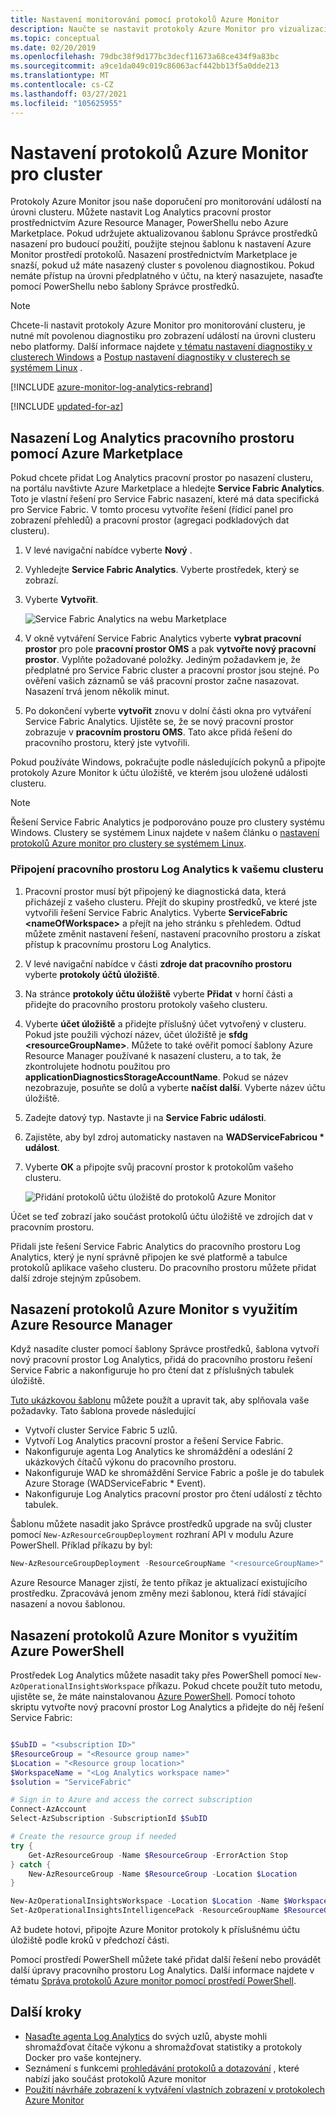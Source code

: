 ```yaml
---
title: Nastavení monitorování pomocí protokolů Azure Monitor
description: Naučte se nastavit protokoly Azure Monitor pro vizualizaci a analýzu událostí pro monitorování clusterů Azure Service Fabric.
ms.topic: conceptual
ms.date: 02/20/2019
ms.openlocfilehash: 79dbc38f9d177bc3decf11673a68ce434f9a83bc
ms.sourcegitcommit: a9ce1da049c019c86063acf442bb13f5a0dde213
ms.translationtype: MT
ms.contentlocale: cs-CZ
ms.lasthandoff: 03/27/2021
ms.locfileid: "105625955"
---
```

# <a name="set-up-azure-monitor-logs-for-a-cluster"></a>Nastavení protokolů Azure Monitor pro cluster

Protokoly Azure Monitor jsou naše doporučení pro monitorování událostí na úrovni clusteru. Můžete nastavit Log Analytics pracovní prostor prostřednictvím Azure Resource Manager, PowerShellu nebo Azure Marketplace. Pokud udržujete aktualizovanou šablonu Správce prostředků nasazení pro budoucí použití, použijte stejnou šablonu k nastavení Azure Monitor prostředí protokolů. Nasazení prostřednictvím Marketplace je snazší, pokud už máte nasazený cluster s povolenou diagnostikou. Pokud nemáte přístup na úrovni předplatného v účtu, na který nasazujete, nasaďte pomocí PowerShellu nebo šablony Správce prostředků.

> [!NOTE]
> Chcete-li nastavit protokoly Azure Monitor pro monitorování clusteru, je nutné mít povolenou diagnostiku pro zobrazení událostí na úrovni clusteru nebo platformy. Další informace najdete [v tématu nastavení diagnostiky v clusterech Windows](service-fabric-diagnostics-event-aggregation-wad.md) a [Postup nastavení diagnostiky v clusterech se systémem Linux](service-fabric-diagnostics-oms-syslog.md) .

[!INCLUDE [azure-monitor-log-analytics-rebrand](../../includes/azure-monitor-log-analytics-rebrand.md)]


[!INCLUDE [updated-for-az](../../includes/updated-for-az.md)]

## <a name="deploy-a-log-analytics-workspace-by-using-azure-marketplace"></a>Nasazení Log Analytics pracovního prostoru pomocí Azure Marketplace

Pokud chcete přidat Log Analytics pracovní prostor po nasazení clusteru, na portálu navštivte Azure Marketplace a hledejte **Service Fabric Analytics**. Toto je vlastní řešení pro Service Fabric nasazení, které má data specifická pro Service Fabric. V tomto procesu vytvoříte řešení (řídicí panel pro zobrazení přehledů) a pracovní prostor (agregaci podkladových dat clusteru).

1. V levé navigační nabídce vyberte **Nový** . 

2. Vyhledejte **Service Fabric Analytics**. Vyberte prostředek, který se zobrazí.

3. Vyberte **Vytvořit**.

    ![Service Fabric Analytics na webu Marketplace](media/service-fabric-diagnostics-event-analysis-oms/service-fabric-analytics.png)

4. V okně vytváření Service Fabric Analytics vyberte **vybrat pracovní prostor** pro pole **pracovní prostor OMS** a pak **vytvořte nový pracovní prostor**. Vyplňte požadované položky. Jediným požadavkem je, že předplatné pro Service Fabric cluster a pracovní prostor jsou stejné. Po ověření vašich záznamů se váš pracovní prostor začne nasazovat. Nasazení trvá jenom několik minut.

5. Po dokončení vyberte **vytvořit** znovu v dolní části okna pro vytváření Service Fabric Analytics. Ujistěte se, že se nový pracovní prostor zobrazuje v **pracovním prostoru OMS**. Tato akce přidá řešení do pracovního prostoru, který jste vytvořili.

Pokud používáte Windows, pokračujte podle následujících pokynů a připojte protokoly Azure Monitor k účtu úložiště, ve kterém jsou uložené události clusteru. 

>[!NOTE]
>Řešení Service Fabric Analytics je podporováno pouze pro clustery systému Windows. Clustery se systémem Linux najdete v našem článku o [nastavení protokolů Azure monitor pro clustery se systémem Linux](service-fabric-diagnostics-oms-syslog.md).  

### <a name="connect-the-log-analytics-workspace-to-your-cluster"></a>Připojení pracovního prostoru Log Analytics k vašemu clusteru 

1. Pracovní prostor musí být připojený ke diagnostická data, která přicházejí z vašeho clusteru. Přejít do skupiny prostředků, ve které jste vytvořili řešení Service Fabric Analytics. Vyberte **ServiceFabric \<nameOfWorkspace\>** a přejít na jeho stránku s přehledem. Odtud můžete změnit nastavení řešení, nastavení pracovního prostoru a získat přístup k pracovnímu prostoru Log Analytics.

2. V levé navigační nabídce v části **zdroje dat pracovního prostoru** vyberte **protokoly účtů úložiště**.

3. Na stránce **protokoly účtu úložiště** vyberte **Přidat** v horní části a přidejte do pracovního prostoru protokoly vašeho clusteru.

4. Vyberte **účet úložiště** a přidejte příslušný účet vytvořený v clusteru. Pokud jste použili výchozí název, účet úložiště je **sfdg \<resourceGroupName\>**. Můžete to také ověřit pomocí šablony Azure Resource Manager používané k nasazení clusteru, a to tak, že zkontrolujete hodnotu použitou pro **applicationDiagnosticsStorageAccountName**. Pokud se název nezobrazuje, posuňte se dolů a vyberte **načíst další**. Vyberte název účtu úložiště.

5. Zadejte datový typ. Nastavte ji na **Service Fabric události**.

6. Zajistěte, aby byl zdroj automaticky nastaven na **WADServiceFabricou \* událost**.

7. Vyberte **OK** a připojte svůj pracovní prostor k protokolům vašeho clusteru.

    ![Přidání protokolů účtu úložiště do protokolů Azure Monitor](media/service-fabric-diagnostics-event-analysis-oms/add-storage-account.png)

Účet se teď zobrazí jako součást protokolů účtu úložiště ve zdrojích dat v pracovním prostoru.

Přidali jste řešení Service Fabric Analytics do pracovního prostoru Log Analytics, který je nyní správně připojen ke své platformě a tabulce protokolů aplikace vašeho clusteru. Do pracovního prostoru můžete přidat další zdroje stejným způsobem.


## <a name="deploy-azure-monitor-logs-with-azure-resource-manager"></a>Nasazení protokolů Azure Monitor s využitím Azure Resource Manager

Když nasadíte cluster pomocí šablony Správce prostředků, šablona vytvoří nový pracovní prostor Log Analytics, přidá do pracovního prostoru řešení Service Fabric a nakonfiguruje ho pro čtení dat z příslušných tabulek úložiště.

[Tuto ukázkovou šablonu](https://github.com/Azure-Samples/service-fabric-cluster-templates/tree/master/5-VM-Windows-OMS-UnSecure) můžete použít a upravit tak, aby splňovala vaše požadavky. Tato šablona provede následující

* Vytvoří cluster Service Fabric 5 uzlů.
* Vytvoří Log Analytics pracovní prostor a řešení Service Fabric.
* Nakonfiguruje agenta Log Analytics ke shromáždění a odeslání 2 ukázkových čítačů výkonu do pracovního prostoru.
* Nakonfiguruje WAD ke shromáždění Service Fabric a pošle je do tabulek Azure Storage (WADServiceFabric * Event).
* Nakonfiguruje Log Analytics pracovní prostor pro čtení událostí z těchto tabulek.


Šablonu můžete nasadit jako Správce prostředků upgrade na svůj cluster pomocí `New-AzResourceGroupDeployment` rozhraní API v modulu Azure PowerShell. Příklad příkazu by byl:

```powershell
New-AzResourceGroupDeployment -ResourceGroupName "<resourceGroupName>" -TemplateFile "<templatefile>.json" 
``` 

Azure Resource Manager zjistí, že tento příkaz je aktualizací existujícího prostředku. Zpracovává jenom změny mezi šablonou, která řídí stávající nasazení a novou šablonou.

## <a name="deploy-azure-monitor-logs-with-azure-powershell"></a>Nasazení protokolů Azure Monitor s využitím Azure PowerShell

Prostředek Log Analytics můžete nasadit taky přes PowerShell pomocí `New-AzOperationalInsightsWorkspace` příkazu. Pokud chcete použít tuto metodu, ujistěte se, že máte nainstalovanou [Azure PowerShell](/powershell/azure/install-az-ps). Pomocí tohoto skriptu vytvořte nový pracovní prostor Log Analytics a přidejte do něj řešení Service Fabric: 

```powershell

$SubID = "<subscription ID>"
$ResourceGroup = "<Resource group name>"
$Location = "<Resource group location>"
$WorkspaceName = "<Log Analytics workspace name>"
$solution = "ServiceFabric"

# Sign in to Azure and access the correct subscription
Connect-AzAccount
Select-AzSubscription -SubscriptionId $SubID 

# Create the resource group if needed
try {
    Get-AzResourceGroup -Name $ResourceGroup -ErrorAction Stop
} catch {
    New-AzResourceGroup -Name $ResourceGroup -Location $Location
}

New-AzOperationalInsightsWorkspace -Location $Location -Name $WorkspaceName -Sku Standard -ResourceGroupName $ResourceGroup
Set-AzOperationalInsightsIntelligencePack -ResourceGroupName $ResourceGroup -WorkspaceName $WorkspaceName -IntelligencePackName $solution -Enabled $true

```

Až budete hotovi, připojte Azure Monitor protokoly k příslušnému účtu úložiště podle kroků v předchozí části.

Pomocí prostředí PowerShell můžete také přidat další řešení nebo provádět další úpravy pracovního prostoru Log Analytics. Další informace najdete v tématu [Správa protokolů Azure monitor pomocí prostředí PowerShell](../azure-monitor/logs/powershell-workspace-configuration.md).

## <a name="next-steps"></a>Další kroky
* [Nasaďte agenta Log Analytics](service-fabric-diagnostics-oms-agent.md) do svých uzlů, abyste mohli shromažďovat čítače výkonu a shromažďovat statistiky a protokoly Docker pro vaše kontejnery.
* Seznámení s funkcemi [prohledávání protokolů a dotazování](../azure-monitor/logs/log-query-overview.md) , které nabízí jako součást protokolů Azure monitor
* [Použití návrháře zobrazení k vytváření vlastních zobrazení v protokolech Azure Monitor](../azure-monitor/visualize/view-designer.md)
